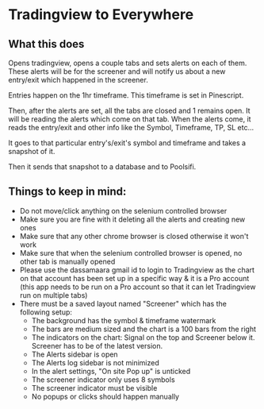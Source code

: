 
# Tradingview to Everywhere

## What this does
Opens tradingview, opens a couple tabs and sets alerts on each of them. These alerts will be for the screener and will notify us about a new entry/exit which happened in the screener. 

Entries happen on the 1hr timeframe. This timeframe is set in Pinescript.

Then, after the alerts are set, all the tabs are closed and 1 remains open. It will be reading the alerts which come on that tab. When the alerts come, it reads the entry/exit and other info like the Symbol, Timeframe, TP, SL etc...

It goes to that particular entry's/exit's symbol and timeframe and takes a snapshot of it.

Then it sends that snapshot to a database and to Poolsifi. 

## Things to keep in mind:
- Do not move/click anything on the selenium controlled browser
- Make sure you are fine with it deleting all the alerts and creating new ones
- Make sure that any other chrome browser is closed otherwise it won't work
- Make sure that when the selenium controlled browser is opened, no other tab is manually opened
- Please use the dassamaara gmail id to login to Tradingview as the chart on that account has been set up in a specific way & it is a Pro account (this app needs to be run on a Pro account so that it can let Tradingview run on multiple tabs)
- There must be a saved layout named "Screener" which has the following setup:
    - The background has the symbol & timeframe watermark
    - The bars are medium sized and the chart is a 100 bars from the right
    - The indicators on the chart: Signal on the top and Screener below it. Screener has to be of the latest version.
    - The Alerts sidebar is open
    - The Alerts log sidebar is not minimized
    - In the alert settings, "On site Pop up" is unticked
    - The screener indicator only uses 8 symbols
    - The screener indicator must be visible
    - No popups or clicks should happen manually
